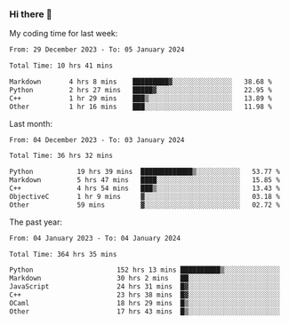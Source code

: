 ### Hi there 👋

My coding time for last week:

<!--START_SECTION:week-->

```txt
From: 29 December 2023 - To: 05 January 2024

Total Time: 10 hrs 41 mins

Markdown       4 hrs 8 mins    █████████▓░░░░░░░░░░░░░░░   38.68 %
Python         2 hrs 27 mins   █████▓░░░░░░░░░░░░░░░░░░░   22.95 %
C++            1 hr 29 mins    ███▒░░░░░░░░░░░░░░░░░░░░░   13.89 %
Other          1 hr 16 mins    ███░░░░░░░░░░░░░░░░░░░░░░   11.98 %
```

<!--END_SECTION:week-->

Last month:

<!--START_SECTION:month-->

```txt
From: 04 December 2023 - To: 03 January 2024

Total Time: 36 hrs 32 mins

Python           19 hrs 39 mins  █████████████▒░░░░░░░░░░░   53.77 %
Markdown         5 hrs 47 mins   ████░░░░░░░░░░░░░░░░░░░░░   15.85 %
C++              4 hrs 54 mins   ███▒░░░░░░░░░░░░░░░░░░░░░   13.43 %
ObjectiveC       1 hr 9 mins     ▓░░░░░░░░░░░░░░░░░░░░░░░░   03.18 %
Other            59 mins         ▓░░░░░░░░░░░░░░░░░░░░░░░░   02.72 %
```

<!--END_SECTION:month-->

The past year:

<!--START_SECTION:year-->

```txt
From: 04 January 2023 - To: 04 January 2024

Total Time: 364 hrs 35 mins

Python                     152 hrs 13 mins ██████████▒░░░░░░░░░░░░░░   41.75 %
Markdown                   30 hrs 2 mins   ██░░░░░░░░░░░░░░░░░░░░░░░   08.24 %
JavaScript                 24 hrs 31 mins  █▓░░░░░░░░░░░░░░░░░░░░░░░   06.73 %
C++                        23 hrs 38 mins  █▓░░░░░░░░░░░░░░░░░░░░░░░   06.48 %
OCaml                      18 hrs 29 mins  █▒░░░░░░░░░░░░░░░░░░░░░░░   05.07 %
Other                      17 hrs 43 mins  █▒░░░░░░░░░░░░░░░░░░░░░░░   04.86 %
```

<!--END_SECTION:year-->
